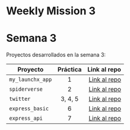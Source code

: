 # Weekly Mission 3

# Semana 3 

Proyectos desarrollados en la semana 3:

| Proyecto | Práctica | Link al repo |
| ------------- |:-------------:| -----:|
|`my_launchx_app`|1|[Link al repo](https://github.com/GrisGGG/my_launchX_app)|
|`spiderverse`|2|[Link al repo](https://github.com/GrisGGG/spiderverse)|
|`twitter`|3, 4, 5|[Link al repo](https://github.com/GrisGGG/twitter_launchX)|
|`express_basic`|6|[Link al repo](github.com/GrisGGG/express_basic)|
|`express_api`|7|[Link al repo](https://github.com/GrisGGG/express_apiLaunchX)|
